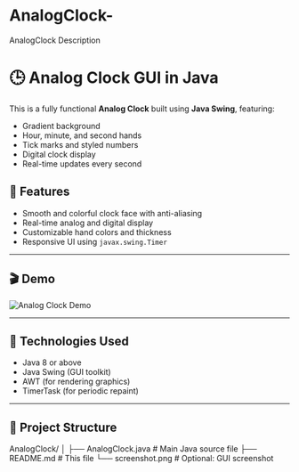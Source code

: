 # AnalogClock-
AnalogClock  Description
# 🕒 Analog Clock GUI in Java

This is a fully functional **Analog Clock** built using **Java Swing**, featuring:

- Gradient background
- Hour, minute, and second hands
- Tick marks and styled numbers
- Digital clock display
- Real-time updates every second

## 🚀 Features

- Smooth and colorful clock face with anti-aliasing
- Real-time analog and digital display
- Customizable hand colors and thickness
- Responsive UI using `javax.swing.Timer`

---

## 🎬 Demo

![Analog Clock Demo](screenshot.png) <!-- Optional: Add a screenshot of your clock GUI here -->

---

## 🧰 Technologies Used

- Java 8 or above
- Java Swing (GUI toolkit)
- AWT (for rendering graphics)
- TimerTask (for periodic repaint)

---

## 📁 Project Structure

AnalogClock/
│
├── AnalogClock.java # Main Java source file
├── README.md # This file
└── screenshot.png # Optional: GUI screenshot
